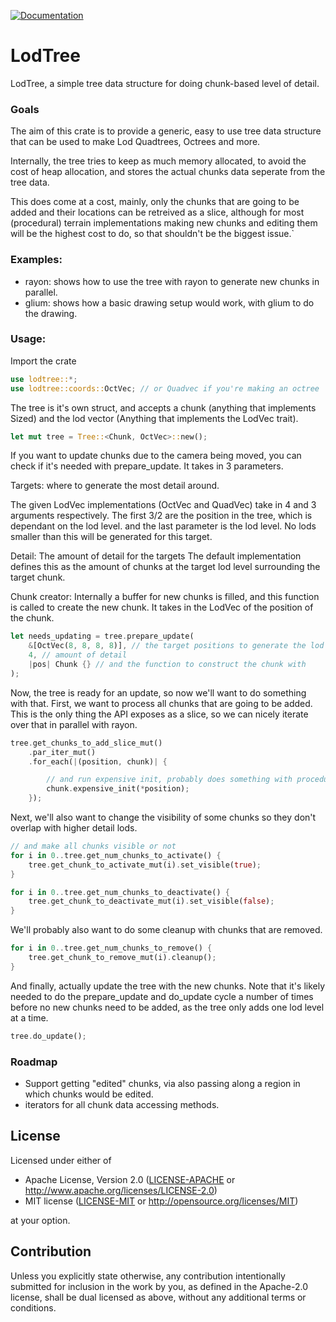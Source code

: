 [![Documentation](https://docs.rs/lodtree/badge.svg)](https://docs.rs/lodtree)

# LodTree
LodTree, a simple tree data structure for doing chunk-based level of detail.

### Goals
The aim of this crate is to provide a generic, easy to use tree data structure that can be used to make Lod Quadtrees, Octrees and more.

Internally, the tree tries to keep as much memory allocated, to avoid the cost of heap allocation, and stores the actual chunks data seperate from the tree data.
 
This does come at a cost, mainly, only the chunks that are going to be added and their locations can be retreived as a slice, although for most (procedural) terrain implementations
making new chunks and editing them will be the highest cost to do, so that shouldn't be the biggest issue.`

### Examples:
 - rayon: shows how to use the tree with rayon to generate new chunks in parallel.
 - glium: shows how a basic drawing setup would work, with glium to do the drawing.

### Usage:
Import the crate
```rust
use lodtree::*;
use lodtree::coords::OctVec; // or Quadvec if you're making an octree
```

The tree is it's own struct, and accepts a chunk (anything that implements Sized) and the lod vector (Anything that implements the LodVec trait).
```rust
let mut tree = Tree::<Chunk, OctVec>::new();
```

If you want to update chunks due to the camera being moved, you can check if it's needed with prepare_update.
It takes in 3 parameters.

Targets: where to generate the most detail around.

The given LodVec implementations (OctVec and QuadVec) take in 4 and 3 arguments respectively.
The first 3/2 are the position in the tree, which is dependant on the lod level.
and the last parameter is the lod level. No lods smaller than this will be generated for this target.

Detail: The amount of detail for the targets
The default implementation defines this as the amount of chunks at the target lod level surrounding the target chunk.

Chunk creator:
Internally a buffer for new chunks is filled, and this function is called to create the new chunk.
It takes in the LodVec of the position of the chunk.
```rust
let needs_updating = tree.prepare_update(
	&[OctVec(8, 8, 8, 8)], // the target positions to generate the lod around
	4, // amount of detail
	|pos| Chunk {} // and the function to construct the chunk with
);
```

Now, the tree is ready for an update, so now we'll want to do something with that.
First, we want to process all chunks that are going to be added.
This is the only thing the API exposes as a slice, so we can nicely iterate over that in parallel with rayon.
```rust
tree.get_chunks_to_add_slice_mut()
	.par_iter_mut()
	.for_each(|(position, chunk)| {

		// and run expensive init, probably does something with procedural generation
		chunk.expensive_init(*position);
	});
```

Next, we'll also want to change the visibility of some chunks so they don't overlap with higher detail lods.
```rust
// and make all chunks visible or not
for i in 0..tree.get_num_chunks_to_activate() {
	tree.get_chunk_to_activate_mut(i).set_visible(true);
}

for i in 0..tree.get_num_chunks_to_deactivate() {
	tree.get_chunk_to_deactivate_mut(i).set_visible(false);
}
```
We'll probably also want to do some cleanup with chunks that are removed.
```rust
for i in 0..tree.get_num_chunks_to_remove() {
	tree.get_chunk_to_remove_mut(i).cleanup();
} 
```

And finally, actually update the tree with the new chunks.
Note that it's likely needed to do the prepare_update and do_update cycle a number of times before no new chunks need to be added, as the tree only adds one lod level at a time.
```rust
tree.do_update();
```

### Roadmap
 - Support getting "edited" chunks, via also passing along a region in which chunks would be edited.
 - iterators for all chunk data accessing methods.

## License

Licensed under either of

 * Apache License, Version 2.0
   ([LICENSE-APACHE](LICENSE-APACHE) or http://www.apache.org/licenses/LICENSE-2.0)
 * MIT license
   ([LICENSE-MIT](LICENSE-MIT) or http://opensource.org/licenses/MIT)

at your option.

## Contribution

Unless you explicitly state otherwise, any contribution intentionally submitted
for inclusion in the work by you, as defined in the Apache-2.0 license, shall be
dual licensed as above, without any additional terms or conditions.